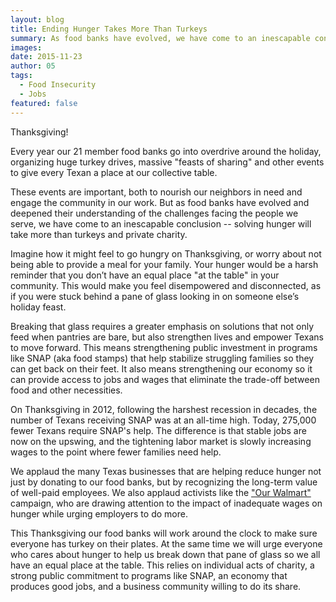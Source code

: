 ```yaml
---
layout: blog
title: Ending Hunger Takes More Than Turkeys
summary: As food banks have evolved, we have come to an inescapable conclusion - solving hunger will take more than private charity.
images:
date: 2015-11-23
author: 05
tags: 
  - Food Insecurity
  - Jobs
featured: false
---
```

Thanksgiving!

Every year our 21 member food banks go into overdrive around the holiday, organizing huge turkey drives, massive "feasts of sharing" and other events to give every Texan a place at our collective table.

These events are important, both to nourish our neighbors in need and engage the community in our work. But as food banks have evolved and deepened their understanding of the challenges facing the people we serve, we have come to an inescapable conclusion -- solving hunger will take more than turkeys and private charity. 

Imagine how it might feel to go hungry on Thanksgiving, or worry about not being able to provide a meal for your family. Your hunger would be a harsh reminder that you don’t have an equal place "at the table" in your community. This would make you feel disempowered and disconnected, as if you were stuck behind a pane of glass looking in on someone else’s holiday feast. 

Breaking that glass requires a greater emphasis on solutions that not only feed when pantries are bare, but also strengthen lives and empower Texans to move forward. This means strengthening public investment in programs like SNAP (aka food stamps) that help stabilize struggling families so they can get back on their feet. It also means strengthening our economy so it can provide access to jobs and wages that eliminate the trade-off between food and other necessities.

On Thanksgiving in 2012, following the harshest recession in decades, the number of Texans receiving SNAP was at an all-time high. Today, 275,000 fewer Texans require SNAP's help. The difference is that stable jobs are now on the upswing, and the tightening labor market is slowly increasing wages to the point where fewer families need help.

We applaud the many Texas businesses that are helping reduce hunger not just by donating to our food banks, but by recognizing the long-term value of well-paid employees. We also applaud activists like the ["Our Walmart"](http://www.protests.blackfriday/) campaign, who are drawing attention to the impact of inadequate wages on hunger while urging employers to do more. 

This Thanksgiving our food banks will work around the clock to make sure everyone has turkey on their plates. At the same time we will urge everyone who cares about hunger to help us break down that pane of glass so we all have an equal place at the table. This relies on individual acts of charity, a strong public commitment to programs like SNAP, an economy that produces good jobs, and a business community willing to do its share.
